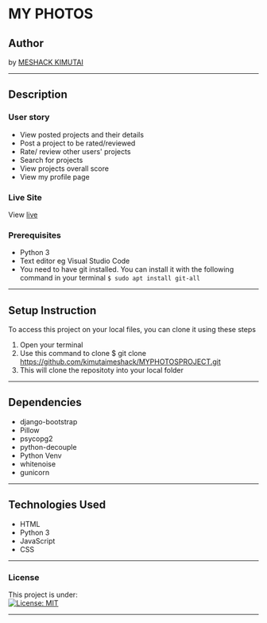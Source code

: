 # MY PHOTOS 
## Author
by [MESHACK KIMUTAI](https://github.com/kimutaimeshack?tab=repositories)
*********
## Description



### User story
* View posted projects and their details
* Post a project to be rated/reviewed
* Rate/ review other users' projects
* Search for projects 
* View projects overall score
* View my profile page


### Live Site
View [live](http)

### Prerequisites
* Python 3
* Text editor eg Visual Studio Code
* You need to have git installed. You can install it with the following command in your terminal
`$ sudo apt install git-all`
*****
## Setup Instruction
To access this project on your local files, you can clone it using these steps
1. Open your terminal
1. Use this command to clone $ git clone https://github.com/kimutaimeshack/MYPHOTOSPROJECT.git
1. This will clone the repositoty into your local folder
*****



## Dependencies
* django-bootstrap
* Pillow
* psycopg2
* python-decouple
* Python Venv
* whitenoise
* gunicorn
*****
## Technologies Used
* HTML
* Python 3
* JavaScript
* CSS
******


### License
This project is under:  
[![License: MIT](https://img.shields.io/badge/License-MIT-yellow.svg)](/LICENSE)
*****
